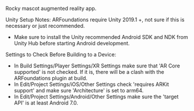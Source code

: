 Rocky mascot augmented reality app.

Unity Setup Notes:
ARFoundations require Unity 2019.1 +, not sure if this is necessary or just recommended.
  * Make sure to install the Unity recommended Android SDK and NDK from Unity Hub before starting Android development.
 
Settings to Check Before Building to a Device:
  * In Build Settings/Player Settings/XR Settings make sure that 'AR Core supported' is not checked. If it is, there will be a    clash with the ARFoundations plugin at build.
  * In Edit/Project Settings/iOS/Other Settings check 'requires ARKit support' and make sure 'Architecture' is set to arm64.
  * In Edit/Project Settings/Android/Other Settings make sure the 'target API' is at least Android 7.0.
